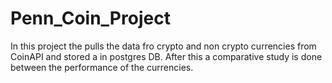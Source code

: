 # Penn_Coin_Project
In this project the pulls the data fro crypto and non crypto currencies from CoinAPI and stored a in postgres DB. After this a comparative study is done between the performance of the currencies.
